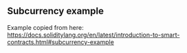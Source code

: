 ## Subcurrency example

Example copied from here: https://docs.soliditylang.org/en/latest/introduction-to-smart-contracts.html#subcurrency-example
